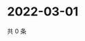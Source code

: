 # 2022-03-01

共 0 条

<!-- BEGIN WEIBO -->
<!-- 最后更新时间 Tue Mar 01 2022 16:12:18 GMT+0800 (China Standard Time) -->

<!-- END WEIBO -->
